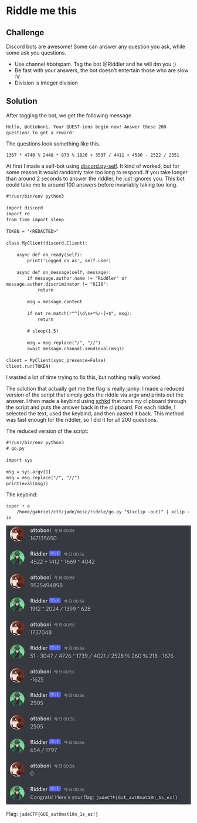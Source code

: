 # Riddle me this

## Challenge

Discord bots are awesome! Some can answer any question you ask, while
some ask you questions.

- Use channel \#botspam. Tag the bot @Riddler and he will dm you ;)
- Be fast with your answers, the bot doesn't entertain those who are
  slow :V
- Division is integer division

## Solution

After tagging the bot, we get the following message.

    Hello, @ottoboni. Your QUEST-ions begin now! Answer these 200 questions to get a reward!

The questions look something like this.

    1367 * 4740 % 2448 * 873 % 1826 + 3537 / 4411 + 4580 - 2522 / 2351

At first I made a self-bot using
[discord.py-self](https://github.com/dolfies/discord.py-self). It kind
of worked, but for some reason it would randomly take too long to
respond. If you take longer than around 2 seconds to answer the riddler,
he just ignores you. This bot could take me to around 100 answers before
invariably taking too long.

    #!/usr/bin/env python3

    import discord
    import re
    from time import sleep

    TOKEN = "<REDACTED>"

    class MyClient(discord.Client):

        async def on_ready(self):
            print('Logged on as', self.user)

        async def on_message(self, message):
            if message.author.name != "Riddler" or message.author.discriminator != "6118":
                return

            msg = message.content

            if not re.match(r"^[\d\s+*%/-]+$", msg):
                return

            # sleep(1.5)

            msg = msg.replace("/", "//")
            await message.channel.send(eval(msg))

    client = MyClient(sync_presence=False)
    client.run(TOKEN)

I wasted a lot of time trying to fix this, but nothing really worked.

The solution that actually got me the flag is really janky: I made a
reduced version of the script that simply gets the riddle via argv and
prints out the answer. I then made a keybind using
[sxhkd](https://github.com/baskerville/sxhkd) that runs my clipboard
through the script and puts the answer back in the clipboard. For each
riddle, I selected the text, used the keybind, and then pasted it back.
This method was fast enough for the riddler, so I did it for all 200
questions.

The reduced version of the script:

    #!/usr/bin/env python3
    # go.py

    import sys

    msg = sys.argv[1]
    msg = msg.replace("/", "//")
    print(eval(msg))

The keybind:

    super + a
        /home/gabriel/ctf/jade/misc/riddle/go.py "$(xclip -out)" | xclip -in

![flag.png](img/flag.png)

Flag: `jadeCTF{GUI_aut0mat10n_1s_ez!}`
